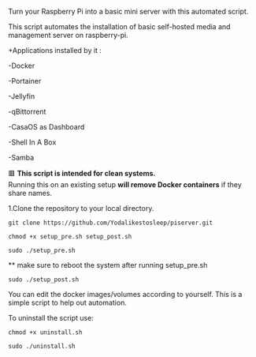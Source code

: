 Turn your Raspberry Pi into a basic mini server with this automated script.

This script automates the installation of basic self-hosted media and management server on raspberry-pi.

+Applications installed by it :

-Docker

-Portainer

-Jellyfin

-qBittorrent

-CasaOS as Dashboard

-Shell In A Box

-Samba

🟥 **This script is intended for clean systems.**  
Running this on an existing setup **will remove Docker containers** if they share names.

1.Clone the repository to your local directory.

```shell
git clone https://github.com/Yodalikestosleep/piserver.git
```

```shell
chmod +x setup_pre.sh setup_post.sh
```
```shell
sudo ./setup_pre.sh
```

** make sure to reboot the system after running setup_pre.sh

```shell
sudo ./setup_post.sh
```

You can edit the docker images/volumes according to yourself. This is a simple script to help out automation.

To uninstall the script use:
```shell
chmod +x uninstall.sh
```

```shell
sudo ./uninstall.sh
```
